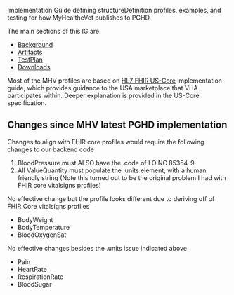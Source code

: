 
Implementation Guide defining structureDefinition profiles, examples, and testing for how MyHealtheVet publishes to PGHD.

The main sections of this IG are:

- [Background](background.html)
- [Artifacts](artifacts.html)
- [TestPlan](testplan.html)
- [Downloads](downloads.html)

Most of the MHV profiles are based on [HL7 FHIR US-Core](http://hl7.org/fhir/us/core/STU5.0.1/index.html) implementation guide, which provides guidance to the USA marketplace that VHA participates within.  Deeper explanation is provided in the US-Core specification.

## Changes since MHV latest PGHD implementation

Changes to align with FHIR core profiles would require the following changes to our backend code
1. BloodPressure must ALSO have the .code of LOINC 85354-9
2. All ValueQuantity must populate the .units element, with a human friendly string (Note this turned out to be the original problem I had with FHIR core vitalsigns profiles)

No effective change but the profile looks different due to deriving off of FHIR Core vitalsigns profiles
- BodyWeight 
- BodyTemperature
- BloodOxygenSat

No effective changes besides the .units issue indicated above
- Pain
- HeartRate
- RespirationRate
- BloodSugar
